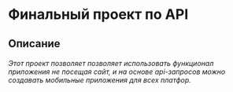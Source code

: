 # Финальный проект по API
## Описание
###### Этот проект позволяет позволяет использовать функционал приложения не посещая сайт, и на основе api-запросов можно создавать мобильные приложения для всех платфор.
